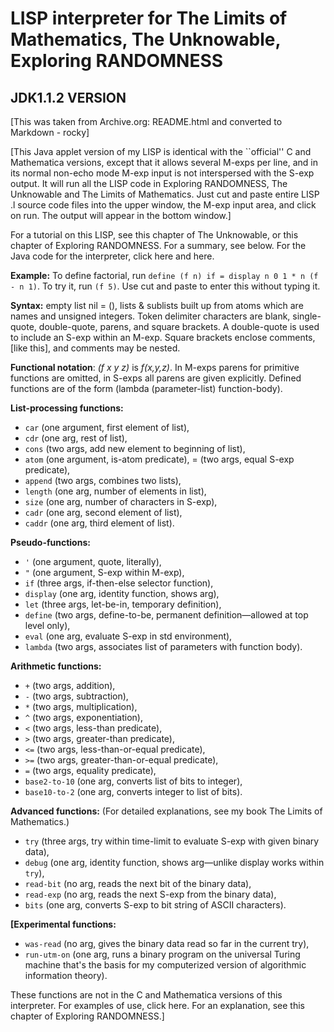 # LISP interpreter for The Limits of Mathematics, The Unknowable, Exploring RANDOMNESS

## JDK1.1.2 VERSION

[This was taken from Archive.org: README.html and converted to Markdown - rocky]


[This Java applet version of my LISP is identical with the ``official'' C and Mathematica versions, except that it allows several M-exps per line, and in its normal non-echo mode M-exp input is not interspersed with the S-exp output. It will run all the LISP code in Exploring RANDOMNESS, The Unknowable and The Limits of Mathematics. Just cut and paste entire LISP .l source code files into the upper window, the M-exp input area, and click on run. The output will appear in the bottom window.]

For a tutorial on this LISP, see this chapter of The Unknowable, or this chapter of Exploring RANDOMNESS. For a summary, see below. For the Java code for the interpreter, click here and here.


**Example:** To define factorial, run `define (f n) if = display n 0 1 * n (f - n 1)`. To try it, run `(f 5)`. Use cut and paste to enter this without typing it.

**Syntax:** empty list nil = (), lists & sublists built up from atoms which are names and unsigned integers. Token delimiter characters are blank, single-quote, double-quote, parens, and square brackets. A double-quote is used to include an S-exp within an M-exp. Square brackets enclose comments, [like this], and comments may be nested.

**Functional notation**: _(f x y z)_ is _f(x,y,z)_. In M-exps parens for primitive functions are omitted, in S-exps all parens are given explicitly. Defined functions are of the form (lambda (parameter-list) function-body).

**List-processing functions:**

* `car` (one argument, first element of list),
* `cdr` (one arg, rest of list),
* `cons` (two args, add new element to beginning of list),
* `atom` (one argument, is-atom predicate), = (two args, equal S-exp predicate),
* `append` (two args, combines two lists),
* `length` (one arg, number of elements in list),
* `size` (one arg, number of characters in S-exp),
* `cadr` (one arg, second element of list),
* `caddr` (one arg, third element of list).

**Pseudo-functions:**
* `'` (one argument, quote, literally),
* `"` (one argument, S-exp within M-exp),
* `if` (three args, if-then-else selector function),
* `display` (one arg, identity function, shows arg),
* `let` (three args, let-be-in, temporary definition),
* `define` (two args, define-to-be, permanent definition—allowed at top level only),
* `eval` (one arg, evaluate S-exp in std environment),
* `lambda` (two args, associates list of parameters with function body).

**Arithmetic functions:**
* `+` (two args, addition),
* `-` (two args, subtraction),
* `*` (two args, multiplication),
* `^` (two args, exponentiation),
* `<` (two args, less-than predicate),
* `>` (two args, greater-than predicate),
* `<=` (two args, less-than-or-equal predicate),
* `>=` (two args, greater-than-or-equal predicate),
* `=` (two args, equality predicate),
* `base2-to-10` (one arg, converts list of bits to integer),
* `base10-to-2` (one arg, converts integer to list of bits).

**Advanced functions:** (For detailed explanations, see my book The Limits of Mathematics.)
* `try` (three args, try within time-limit to evaluate S-exp with given binary data),
* `debug` (one arg, identity function, shows arg—unlike display works within `try`),
* `read-bit` (no arg, reads the next bit of the binary data),
* `read-exp` (no arg, reads the next S-exp from the binary data),
* `bits` (one arg, converts S-exp to bit string of ASCII characters).

**[Experimental functions:**
* `was-read` (no arg, gives the binary data read so far in the current try),
* `run-utm-on` (one arg, runs a binary program on the universal Turing machine that's the basis for my computerized version of algorithmic information theory).

These functions are not in the C and Mathematica versions of this interpreter. For examples of use, click here. For an explanation, see this chapter of Exploring RANDOMNESS.]
